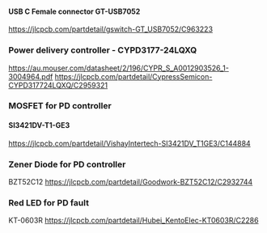 

#### USB C Female connector GT-USB7052
https://jlcpcb.com/partdetail/gswitch-GT_USB7052/C963223


### Power delivery controller - CYPD3177-24LQXQ
https://au.mouser.com/datasheet/2/196/CYPR_S_A0012903526_1-3004964.pdf
https://jlcpcb.com/partdetail/CypressSemicon-CYPD317724LQXQ/C2959321


### MOSFET for PD controller 
#### SI3421DV-T1-GE3
https://jlcpcb.com/partdetail/VishayIntertech-SI3421DV_T1GE3/C144884

### Zener Diode for PD controller
BZT52C12
https://jlcpcb.com/partdetail/Goodwork-BZT52C12/C2932744

### Red LED for PD fault
KT-0603R
https://jlcpcb.com/partdetail/Hubei_KentoElec-KT0603R/C2286